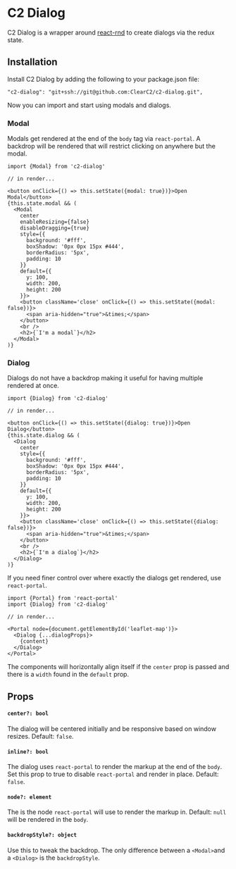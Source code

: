 # C2 Dialog

C2 Dialog is a wrapper around [react-rnd](https://github.com/bokuweb/react-rnd) to create dialogs via the redux state.

## Installation

Install C2 Dialog by adding the following to your package.json file:

```
"c2-dialog": "git+ssh://git@github.com:ClearC2/c2-dialog.git",
```

Now you can import and start using modals and dialogs.

### Modal
Modals get rendered at the end of the `body` tag via `react-portal`. A backdrop will be rendered that will restrict clicking on anywhere but the modal.

```
import {Modal} from 'c2-dialog'

// in render...

<button onClick={() => this.setState({modal: true})}>Open Modal</button>
{this.state.modal && (
  <Modal
    center
    enableResizing={false}
    disableDragging={true}
    style={{
      background: '#fff',
      boxShadow: '0px 0px 15px #444',
      borderRadius: '5px',
      padding: 10
    }}
    default={{
      y: 100,
      width: 200,
      height: 200
    }}>
    <button className='close' onClick={() => this.setState({modal: false})}>
      <span aria-hidden="true">&times;</span>
    </button>
    <br />
    <h2>{`I'm a modal`}</h2>
  </Modal>
)}

```

### Dialog
Dialogs do not have a backdrop making it useful for having multiple rendered at once.

```
import {Dialog} from 'c2-dialog'

// in render...

<button onClick={() => this.setState({dialog: true})}>Open Dialog</button>
{this.state.dialog && (
  <Dialog
    center
    style={{
      background: '#fff',
      boxShadow: '0px 0px 15px #444',
      borderRadius: '5px',
      padding: 10
    }}
    default={{
      y: 100,
      width: 200,
      height: 200
    }}>
    <button className='close' onClick={() => this.setState({dialog: false})}>
      <span aria-hidden="true">&times;</span>
    </button>
    <br />
    <h2>{`I'm a dialog`}</h2>
  </Dialog>
)}
```

If you need finer control over where exactly the dialogs get rendered, use `react-portal`.

```
import {Portal} from 'react-portal'
import {Dialog} from 'c2-dialog'

// in render...

<Portal node={document.getElementById('leaflet-map')}>
  <Dialog {...dialogProps}>
    {content}
  </Dialog>
</Portal>
```

The components will horizontally align itself if the `center` prop is passed and there is a `width` found in the `default` prop.

## Props
#### `center?: bool`
The dialog will be centered initially and be responsive based on window resizes. Default: `false`.

#### `inline?: bool`
The dialog uses `react-portal` to render the markup at the end of the `body`. Set this prop to true to disable `react-portal` and render in place. Default: `false`.

#### `node?: element`
The is the node `react-portal` will use to render the markup in. Default: `null` will be rendered in the `body`.

#### `backdropStyle?: object`
Use this to tweak the backdrop. The only difference between a `<Modal>`and a `<Dialog>` is the `backdropStyle`.
